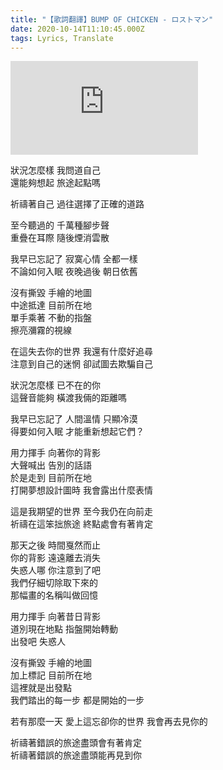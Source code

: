 ```yaml
---
title: "【歌詞翻譯】BUMP OF CHICKEN - ロストマン"
date: 2020-10-14T11:10:45.000Z
tags: Lyrics, Translate
---
```


<iframe title="BUMP OF CHICKEN - ロストマン" src="https://www.youtube.com/embed/z-DvnM298yw" frameborder="0" allow="accelerometer; autoplay; clipboard-write; encrypted-media; gyroscope; picture-in-picture" allowfullscreen></iframe>

狀況怎麼樣 我問道自己<br>
還能夠想起 旅途起點嗎

祈禱著自己 過往選擇了正確的道路

至今聽過的 千萬種腳步聲<br>
重疊在耳際 隨後煙消雲散

我早已忘記了 寂寞心情 全都一樣<br>
不論如何入眠 夜晚過後 朝日依舊

沒有撕毀 手繪的地圖<br>
中途抵達 目前所在地<br>
單手乘著 不動的指盤<br>
擦亮瀰霧的視線

在這失去你的世界 我還有什麼好追尋<br>
注意到自己的迷惘 卻試圖去欺騙自己

狀況怎麼樣 已不在的你<br>
這聲音能夠 橫渡我倆的距離嗎

我早已忘記了 人間溫情 只顯冷漠<br>
得要如何入眠 才能重新想起它們？

用力揮手 向著你的背影<br>
大聲喊出 告別的話語<br>
於是走到 目前所在地<br>
打開夢想設計圖時 我會露出什麼表情

這是我期望的世界 至今我仍在向前走<br>
祈禱在這笨拙旅途 終點處會有著肯定

那天之後 時間戛然而止<br>
你的背影 遠遠離去消失<br>
失惑人哪 你注意到了吧<br>
我們仔細切除取下來的<br>
那幅畫的名稱叫做回憶

用力揮手 向著昔日背影<br>
道別現在地點 指盤開始轉動<br>
出發吧 失惑人

沒有撕毀 手繪的地圖<br>
加上標記 目前所在地<br>
這裡就是出發點<br>
我們踏出的每一步 都是開始的一步

若有那麼一天 愛上這忘卻你的世界 我會再去見你的

祈禱著錯誤的旅途盡頭會有著肯定<br>
祈禱著錯誤的旅途盡頭能再見到你
